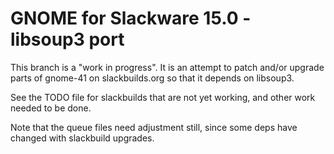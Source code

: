 # GNOME for Slackware 15.0 - libsoup3 port

This branch is a "work in progress". It is an attempt to patch and/or upgrade parts of gnome-41 on slackbuilds.org so that it depends on libsoup3.

See the TODO file for slackbuilds that are not yet working, and other work needed to be done.

Note that the queue files need adjustment still, since some deps have changed with slackbuild upgrades.
